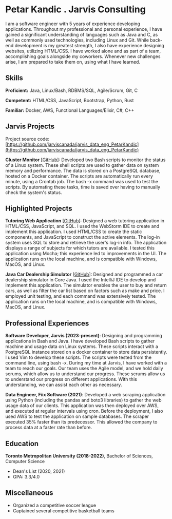 # Petar Kandic . Jarvis Consulting

I am a software engineer with 5 years of experience developing applications. Throughout my professional and personal experience, I have gained a significant understanding of languages such as Java and C, as well as commonly used technologies, including Linux and Git. While back-end development is my greatest strength, I also have experience designing websites, utilizing HTML/CSS. I have worked alone and as part of a team, accomplishing goals alongside my coworkers. Whenever new challenges arise, I am prepared to take them on, using what I have learned.

## Skills

**Proficient:** Java, Linux/Bash, RDBMS/SQL, Agile/Scrum, Git, C

**Competent:** HTML/CSS, JavaScript, Bootstrap, Python, Rust

**Familiar:** Docker, AWS, Functional Languages/Elixir, C#, C++

## Jarvis Projects

Project source code: [https://github.com/jarviscanada/jarvis_data_eng_PetarKandic](https://github.com/jarviscanada/jarvis_data_eng_PetarKandic)


**Cluster Monitor** [[GitHub](https://github.com/jarviscanada/jarvis_data_eng_PetarKandic/tree/master/linux_sql)]: Developed two Bash scripts to monitor the status of a Linux system. These shell scripts are used to gather data on system memory and performance. The data is stored on a PostgreSQL database, hosted on a Docker container. The scripts are automatically run every minute, using a Crontab job. The bash -x command was used to test the scripts. By automating these tasks, time is saved over having to manually check the system's status.


## Highlighted Projects
**Tutoring Web Application** [[GitHub](https://github.com/pkandic4/TutoringApplication)]: Designed a web tutoring application in HTML/CSS, JavaScript, and SQL. I used the WebStorm IDE to create and implement this application. I used HTML/CSS to create the static components, and JavaScript to construct the active elements. The log-in system uses SQL to store and retrieve the user's log-in info. The application displays a range of subjects for which tutors are available. I tested this application using Mocha; this experience led to improvements in the UI. The application runs on the local machine, and is compatible with Windows, MacOS, and Linux.

**Java Car Dealership Simulator** [[GitHub](https://github.com/pkandic4/CarDealershipSimulator)]: Designed and programmed a car dealership simulator in Core Java. I used the IntelliJ IDE to develop and implement this application. The simulator enables the user to buy and return cars, as well as filter the car list based on factors such as make and price. I employed unit testing, and each command was extensively tested. The application runs on the local machine, and is compatible with Windows, MacOS, and Linux.


## Professional Experiences

**Software Developer, Jarvis (2023-present)**: Designing and programming applications in Bash and Java. I have developed Bash scripts to gather machine and usage data on Linux systems. These scripts interact with a PostgreSQL instance stored on a docker container to store data persistently. I used Vim to develop these scripts. The scripts were tested from the command line, using bash -x. During my time at Jarvis, I have worked with a team to reach our goals. Our team uses the Agile model, and we hold daily scrums, which allow us to understand our progress. These scrums allow us to understand our progress on different applications. With this understanding, we can assist each other as necessary.

**Data Engineer, Fiix Software (2021)**: Developed a web scraping application using Python (including the pandas and boto3 libraries) to gather the web usage data of our clients. This application was then deployed over AWS, and executed at regular intervals using cron. Before the deployment, I also used AWS to test the application on sample databases. The scraper executed 35% faster than its predecessor. This allowed the company to process data at a faster rate than before.


## Education
**Toronto Metropolitan University (2018-2022)**, Bachelor of Sciences, Computer Science
- Dean's List (2020, 2021)
- GPA: 3.3/4.0


## Miscellaneous
- Organized a competitive soccer league
- Captained several competitive basketball teams